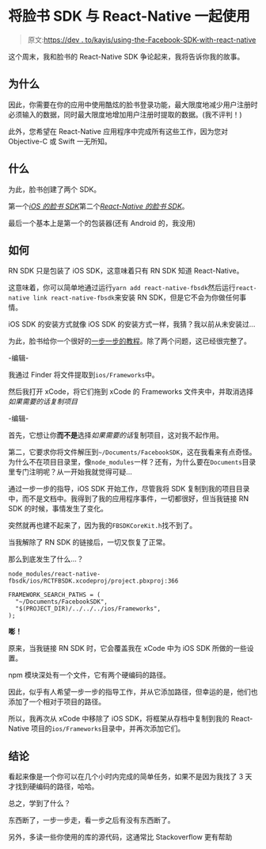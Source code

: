 # 将脸书 SDK 与 React-Native 一起使用

> 原文:[https://dev . to/kayis/using-the-Facebook-SDK-with-react-native](https://dev.to/kayis/using-the-facebook-sdk-with-react-native)

这个周末，我和脸书的 React-Native SDK 争论起来，我将告诉你我的故事。

## 为什么

因此，你需要在你的应用中使用酷炫的脸书登录功能，最大限度地减少用户注册时必须输入的数据，同时最大限度地增加用户注册时提取的数据。(我不评判！)

此外，您希望在 React-Native 应用程序中完成所有这些工作，因为您对 Objective-C 或 Swift 一无所知。

## 什么

为此，脸书创建了两个 SDK。

第一个[*iOS 的脸书 SDK*](https://developers.facebook.com/docs/ios)第二个[*React-Native 的脸书 SDK*](https://github.com/facebook/react-native-fbsdk)。

最后一个基本上是第一个的包装器(还有 Android 的，我没用)

## 如何

RN SDK 只是包装了 iOS SDK，这意味着只有 RN SDK 知道 React-Native。

这意味着，你可以简单地通过运行`yarn add react-native-fbsdk`然后运行`react-native link react-native-fbsdk`来安装 RN SDK，但是它不会为你做任何事情。

iOS SDK 的安装方式就像 iOS SDK 的安装方式一样，我猜？我以前从未安装过...

为此，脸书给你一个很好的[一步一步的教程](https://developers.facebook.com/docs/ios/getting-started#settings)。除了两个问题，这已经很完整了。

-编辑-

我通过 Finder 将文件提取到`ios/Frameworks`中。

然后我打开 xCode，将它们拖到 xCode 的 Frameworks 文件夹中，并取消选择*如果需要的话复制项目*

-编辑-

首先，它想让你**而不是**选择*如果需要的话*复制项目，这对我不起作用。

第二，它要求你将文件解压到`~/Documents/FacebookSDK`，这在我看来有点奇怪。为什么不在项目目录里，像`node_modules`一样？还有，为什么要在`Documents`目录里专门注明呢？从一开始我就觉得可疑...

通过一步一步的指导，iOS SDK 开始工作，尽管我将 SDK 复制到我的项目目录中，而不是文档中。我得到了我的应用程序事件，一切都很好，但当我链接 RN SDK 的时候，事情发生了变化。

突然就再也建不起来了，因为我的`FBSDKCoreKit.h`找不到了。

当我解除了 RN SDK 的链接后，一切又恢复了正常。

那么到底发生了什么...？

`node_modules/react-native-fbsdk/ios/RCTFBSDK.xcodeproj/project.pbxproj:366`

```
FRAMEWORK_SEARCH_PATHS = (
  "~/Documents/FacebookSDK",
  "$(PROJECT_DIR)/../../../ios/Frameworks",
); 
```

**嘭！**

原来，当我链接 RN SDK 时，它会覆盖我在 xCode 中为 iOS SDK 所做的一些设置。

npm 模块深处有一个文件，它有两个硬编码的路径。

因此，似乎有人希望一步一步的指导工作，并从它添加路径，但幸运的是，他们也添加了一个相对于项目的路径。

所以，我再次从 xCode 中移除了 iOS SDK，将框架从存档中复制到我的 React-Native 项目的`ios/Frameworks`目录中，并再次添加它们。

## 结论

看起来像是一个你可以在几个小时内完成的简单任务，如果不是因为我找了 3 天才找到硬编码的路径，哈哈。

总之，学到了什么？

东西断了，一步一步走，看一步之后有没有东西断了。

另外，多读一些你使用的库的源代码，这通常比 Stackoverflow 更有帮助